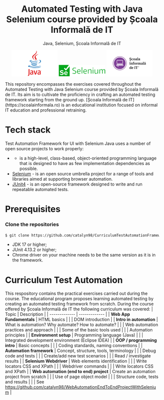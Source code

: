 <h1 align="center">
    Automated Testing with Java Selenium course provided by Școala Informală de IT
</h1>
<p align="center">
    Java, Selenium, Școala Informală de IT
</p>
<p align="center">
    <img src="https://github.com/catalyn98/CurriculumTestAutomationFrameworkScoalaInformalaDeIT/blob/main/Java-Logo.png" width="30%"/> 
    <img src="https://github.com/catalyn98/CurriculumTestAutomationFrameworkScoalaInformalaDeIT/blob/main/Selenium_logo.png" width="30%"/> 
    <img src="https://github.com/catalyn98/CurriculumTestAutomationFrameworkScoalaInformalaDeIT/blob/main/ScoalaIT.jpg" width="30%"/>
</p>
This repository encompasses the exercises covered throughout the Automated Testing with Java Selenium course provided by Școala Informală de IT. Its aim is to cultivate the proficiency in crafting an automated testing framework starting from the ground up. [Școala Informală de IT](https://scoalainformala.ro) is an educational institution focused on informal IT education and professional retraining.

# Tech stack
Test Automation Framework for UI with Selenium Java uses a number of open source projects to work properly:
*  - is a high-level, class-based, object-oriented programming language that is designed to have as few implementation dependencies as possible.
* [Selenium](https://www.selenium.dev) - is an open source umbrella project for a range of tools and libraries aimed at supporting browser automation.
* [JUnit4](https://junit.org/junit4/) - is an open-source framework designed to write and run repeatable automated tests.

# Prerequisites
### Clone the repositories
```sh
$ git clone https://github.com/catalyn98/CurriculumTestAutomationFrameworkScoalaInformalaDeIT.git
```
* JDK 17 or higher;
* JUnit 4.13.2 or higher;
* Chrome driver on your machine needs to be the same version as it is in the framework.

# Curriculum Test Automation
This respository contains the practical exercises carried out during the course. The educational program proposes learning automated testing by creating an automated testing framework from scratch.
During the course offered by Școala Informală de IT the following curriculum was covered:
| Topic  | Description |
| ------------- | ------------- |
| **Web App Fundamentals**  | HTML basics  |
|               | DOM introduction  |
| **Intro in automation**  | What is automation? Why automate? How to automate?  |
|               | Web automation practices and approach  |
|               | Some of the basic tools used  |
|               | Automation principles  |
| **Environment setup**  | Programming language (Java)  |
|               | Integrated development environment (Eclipse IDEA)  |
| **OOP / programming intro**  | Basic concepts  |
|               | Coding standards, naming conventions  |
| **Automation framework**  | Concept, structure, tools, terminology  |
|               | Debug code and tests  |
|               | Create/add new test scenarios  |
|               | Read / investigate results  |
| **Selenium Webdriver**  | Web elements identification  |
|               | Write locators CSS and XPath  |
|               | Webdriver commands  |
|               | Write locators CSS and XPath  |
| **Web automation (end to end) project**  | Create an automation project from scratch  |
|               | Use of page object model  |
|               | Structure code, tests and results  |
|               | See https://github.com/catalyn98/WebAutomationEndToEndProjectWithSelenium  |

